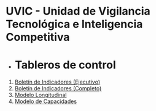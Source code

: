 # UVIC - Unidad de Vigilancia Tecnológica e Inteligencia Competitiva

- # Tableros de control
1. [Boletín de Indicadores (Ejecutivo)](https://app.powerbi.com/view?r=eyJrIjoiN2QzMmIyZmQtMzAxZC00YTIyLWE5NzgtMWUzYWZiNzdmNGM4IiwidCI6ImIxNTk2YThmLWMxNzYtNGNlZS1hN2ZhLTNjMTk1YjY0MTA1MSIsImMiOjR9)
2. [Boletín de Indicadores (Completo)](https://app.powerbi.com/view?r=eyJrIjoiNTNmMDdhNTItZDZiZi00NTk2LWI5MmItMTE5ZGUwMDQwNzRhIiwidCI6ImIxNTk2YThmLWMxNzYtNGNlZS1hN2ZhLTNjMTk1YjY0MTA1MSIsImMiOjR9)
3. [Modelo Longitudinal](https://app.powerbi.com/view?r=eyJrIjoiZjI3YjcwZWEtOWUyYy00YzEwLTgzMDMtYjgyZjA0YTg2YmM0IiwidCI6ImIxNTk2YThmLWMxNzYtNGNlZS1hN2ZhLTNjMTk1YjY0MTA1MSIsImMiOjR9)
4. [Modelo de Capacidades](https://app.powerbi.com/view?r=eyJrIjoiMTMyNTU3M2UtNzY3NC00YWExLTllZjktZmQ3NWYxMmEzOTVhIiwidCI6ImIxNTk2YThmLWMxNzYtNGNlZS1hN2ZhLTNjMTk1YjY0MTA1MSIsImMiOjR9)
